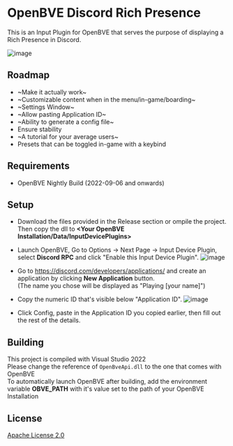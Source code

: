 # OpenBVE Discord Rich Presence
This is an Input Plugin for OpenBVE that serves the purpose of displaying a Rich Presence in Discord.  

![image](https://user-images.githubusercontent.com/28094366/193469301-118309fd-5bb7-47b8-9cb7-6250d8924fef.png)

## Roadmap
- ~Make it actually work~
- ~Customizable content when in the menu/in-game/boarding~
- ~Settings Window~
- ~Allow pasting Application ID~
- ~Ability to generate a config file~
- Ensure stability
- ~A tutorial for your average users~
- Presets that can be toggled in-game with a keybind

## Requirements
- OpenBVE Nightly Build (2022-09-06 and onwards)

## Setup
- Download the files provided in the Release section or ompile the project.  
Then copy the dll to **<Your OpenBVE Installation/Data/InputDevicePlugins>**

- Launch OpenBVE, Go to Options -> Next Page -> Input Device Plugin, select **Discord RPC** and click "Enable this Input Device Plugin".
![image](https://user-images.githubusercontent.com/28094366/196678453-816c33c5-3ce9-4b9b-9216-ea2a2a393f11.png)

- Go to https://discord.com/developers/applications/ and create an application by clicking **New Application** button.  
(The name you chose will be displayed as "Playing [your name]")
- Copy the numeric ID that's visible below "Application ID".
![image](https://user-images.githubusercontent.com/28094366/196678999-80779eb8-d469-4318-afa9-045cf89b212b.png)

- Click Config, paste in the Application ID you copied earlier, then fill out the rest of the details.

## Building
This project is compiled with Visual Studio 2022  
Please change the reference of `OpenBveApi.dll` to the one that comes with OpenBVE  
To automatically launch OpenBVE after building, add the environment variable **OBVE_PATH** with it's value set to the path of your OpenBVE Installation

## License
[Apache License 2.0](https://www.apache.org/licenses/LICENSE-2.0.txt)